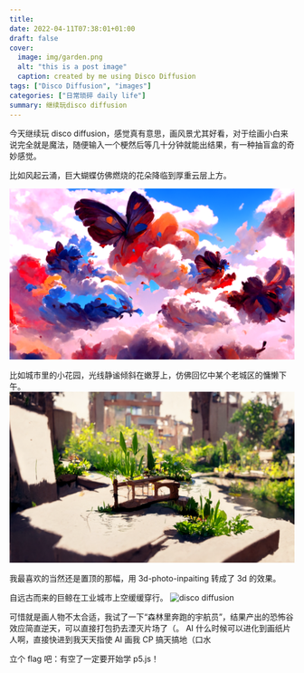 ```yaml
---
title:
date: 2022-04-11T07:38:01+01:00
draft: false
cover:
  image: img/garden.png
  alt: "this is a post image"
  caption: created by me using Disco Diffusion
tags: ["Disco Diffusion", "images"]
categories: ["日常琐碎 daily life"]
summary: 继续玩disco diffusion
---
```


今天继续玩 disco diffusion，感觉真有意思，画风景尤其好看，对于绘画小白来说完全就是魔法，随便输入一个梗然后等几十分钟就能出结果，有一种抽盲盒的奇妙感觉。

比如风起云涌，巨大蝴蝶仿佛燃烧的花朵降临到厚重云层上方。

![disco diffusion](https://github.com/LILI848/My-site/blob/master/static/img/clouds.png?raw=true)

比如城市里的小花园，光线静谧倾斜在嫩芽上，仿佛回忆中某个老城区的慵懒下午。
![disco diffusion](https://github.com/LILI848/My-site/blob/master/static/img/garden2.png?raw=true)

我最喜欢的当然还是置顶的那幅，用 3d-photo-inpaiting 转成了 3d 的效果。

自远古而来的巨鲸在工业城市上空缓缓穿行。
![disco diffusion](https://github.com/LILI848/My-site/blob/master/static/img/whale2.gif?raw=true)

可惜就是画人物不太合适，我试了一下“森林里奔跑的宇航员”，结果产出的恐怖谷效应简直逆天，可以直接打包扔去湮灭片场了（。
AI 什么时候可以进化到画纸片人啊，直接快进到我天天指使 AI 画我 CP 搞天搞地（口水

立个 flag 吧：有空了一定要开始学 p5.js！
